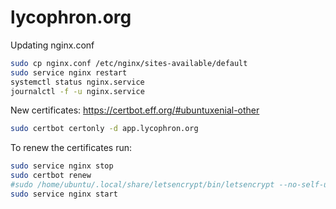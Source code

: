 # lycophron.org

Updating nginx.conf
```bash
sudo cp nginx.conf /etc/nginx/sites-available/default 
sudo service nginx restart
systemctl status nginx.service
journalctl -f -u nginx.service
```

New certificates:
https://certbot.eff.org/#ubuntuxenial-other
```bash
sudo certbot certonly -d app.lycophron.org
```

To renew the certificates run:
```bash
sudo service nginx stop
sudo certbot renew
#sudo /home/ubuntu/.local/share/letsencrypt/bin/letsencrypt --no-self-upgrade renew -nvv --standalone
sudo service nginx start
```
